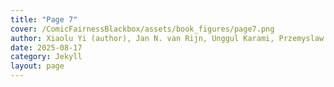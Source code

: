 ```yaml
---
title: "Page 7"
cover: /ComicFairnessBlackbox/assets/book_figures/page7.png
author: Xiaolu Yi (author), Jan N. van Rijn, Unggul Karami, Przemyslaw Biecek, Francien Dechesne (supervisors)
date: 2025-08-17
category: Jekyll
layout: page
---
```

